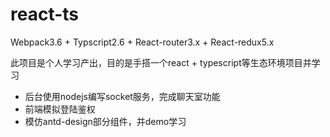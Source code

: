 # react-ts
Webpack3.6 + Typscript2.6 + React-router3.x + React-redux5.x

此项目是个人学习产出，目的是手搭一个react + typescript等生态环境项目并学习

- 后台使用nodejs编写socket服务，完成聊天室功能
- 前端模拟登陆鉴权
- 模仿antd-design部分组件，并demo学习

